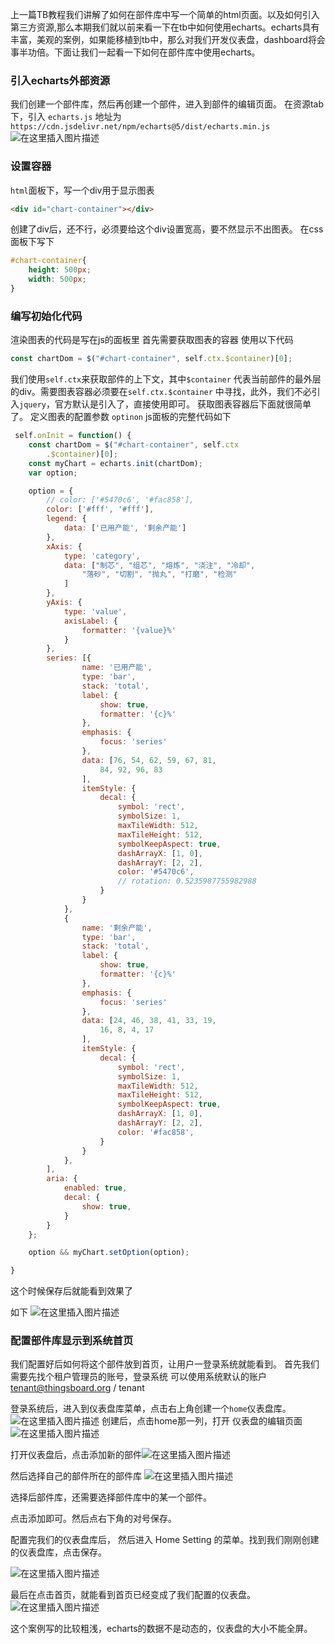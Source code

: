 上一篇TB教程我们讲解了如何在部件库中写一个简单的html页面。以及如何引入第三方资源,那么本期我们就以前来看一下在tb中如何使用echarts。echarts具有丰富，美观的案例，如果能移植到tb中，那么对我们开发仪表盘，dashboard将会事半功倍。下面让我们一起看一下如何在部件库中使用echarts。

### 引入echarts外部资源

我们创建一个部件库，然后再创建一个部件，进入到部件的编辑页面。
 在资源tab下，引入 `echarts.js` 地址为`https://cdn.jsdelivr.net/npm/echarts@5/dist/echarts.min.js`
 ![在这里插入图片描述](https://img-blog.csdnimg.cn/20210713161142724.png?x-oss-process=image/watermark,type_ZmFuZ3poZW5naGVpdGk,shadow_10,text_aHR0cHM6Ly9ibG9nLmNzZG4ubmV0L2dpdGh1Yl8zNTYzMTU0MA==,size_16,color_FFFFFF,t_70)

### 设置容器

`html`面板下，写一个div用于显示图表

```html
<div id="chart-container"></div>
```

创建了div后，还不行，必须要给这个div设置宽高，要不然显示不出图表。
 在css面板下写下

```css
#chart-container{
    height: 500px;
    width: 500px;
}
```

### 编写初始化代码

渲染图表的代码是写在js的面板里
 首先需要获取图表的容器
 使用以下代码

```js
const chartDom = $("#chart-container", self.ctx.$container)[0];
```

我们使用`self.ctx`来获取部件的上下文，其中`$container` 代表当前部件的最外层的div。需要图表容器必须要在`self.ctx.$container` 中寻找，此外，我们不必引入`jquery`，官方默认是引入了，直接使用即可。
 获取图表容器后下面就很简单了。
 定义图表的配置参数 `optinon`
 js面板的完整代码如下

```js
 self.onInit = function() {
    const chartDom = $("#chart-container", self.ctx
        .$container)[0];
    const myChart = echarts.init(chartDom);
    var option;

    option = {
        // color: ['#5470c6', '#fac858'],
        color: ['#fff', '#fff'],
        legend: {
            data: ['已用产能', '剩余产能']
        },
        xAxis: {
            type: 'category',
            data: ["制芯", "组芯", "熔炼", "浇注", "冷却",
                "落砂", "切割", "抛丸", "打磨", "检测"
            ]
        },
        yAxis: {
            type: 'value',
            axisLabel: {
                formatter: '{value}%'
            }
        },
        series: [{
                name: '已用产能',
                type: 'bar',
                stack: 'total',
                label: {
                    show: true,
                    formatter: '{c}%'
                },
                emphasis: {
                    focus: 'series'
                },
                data: [76, 54, 62, 59, 67, 81,
                    84, 92, 96, 83
                ],
                itemStyle: {
                    decal: {
                        symbol: 'rect',
                        symbolSize: 1,
                        maxTileWidth: 512,
                        maxTileHeight: 512,
                        symbolKeepAspect: true,
                        dashArrayX: [1, 0],
                        dashArrayY: [2, 2],
                        color: '#5470c6',
                        // rotation: 0.5235987755982988
                    }
                }
            },
            {
                name: '剩余产能',
                type: 'bar',
                stack: 'total',
                label: {
                    show: true,
                    formatter: '{c}%'
                },
                emphasis: {
                    focus: 'series'
                },
                data: [24, 46, 38, 41, 33, 19,
                    16, 8, 4, 17
                ],
                itemStyle: {
                    decal: {
                        symbol: 'rect',
                        symbolSize: 1,
                        maxTileWidth: 512,
                        maxTileHeight: 512,
                        symbolKeepAspect: true,
                        dashArrayX: [1, 0],
                        dashArrayY: [2, 2],
                        color: '#fac858',
                    }
                }
            },
        ],
        aria: {
            enabled: true,
            decal: {
                show: true,
            }
        }
    };

    option && myChart.setOption(option);

}
```

这个时候保存后就能看到效果了

如下
 ![在这里插入图片描述](https://img-blog.csdnimg.cn/20210713162247381.png?x-oss-process=image/watermark,type_ZmFuZ3poZW5naGVpdGk,shadow_10,text_aHR0cHM6Ly9ibG9nLmNzZG4ubmV0L2dpdGh1Yl8zNTYzMTU0MA==,size_16,color_FFFFFF,t_70)

### 配置部件库显示到系统首页

我们配置好后如何将这个部件放到首页，让用户一登录系统就能看到。
 首先我们需要先找个租户管理员的账号，登录系统
 可以使用系统默认的账户 tenant@thingsboard.org / tenant

登录系统后，进入到仪表盘库菜单，点击右上角创建一个`home`仪表盘库。
 ![在这里插入图片描述](https://img-blog.csdnimg.cn/20210713162557375.png?x-oss-process=image/watermark,type_ZmFuZ3poZW5naGVpdGk,shadow_10,text_aHR0cHM6Ly9ibG9nLmNzZG4ubmV0L2dpdGh1Yl8zNTYzMTU0MA==,size_16,color_FFFFFF,t_70)
 创建后，点击home那一列，打开 仪表盘的编辑页面
 ![在这里插入图片描述](https://img-blog.csdnimg.cn/20210713162757915.png?x-oss-process=image/watermark,type_ZmFuZ3poZW5naGVpdGk,shadow_10,text_aHR0cHM6Ly9ibG9nLmNzZG4ubmV0L2dpdGh1Yl8zNTYzMTU0MA==,size_16,color_FFFFFF,t_70)

打开仪表盘后，点击添加新的部件![在这里插入图片描述](https://img-blog.csdnimg.cn/20210713162925825.png?x-oss-process=image/watermark,type_ZmFuZ3poZW5naGVpdGk,shadow_10,text_aHR0cHM6Ly9ibG9nLmNzZG4ubmV0L2dpdGh1Yl8zNTYzMTU0MA==,size_16,color_FFFFFF,t_70)

然后选择自己的部件所在的部件库
 ![在这里插入图片描述](https://img-blog.csdnimg.cn/20210713163056385.png?x-oss-process=image/watermark,type_ZmFuZ3poZW5naGVpdGk,shadow_10,text_aHR0cHM6Ly9ibG9nLmNzZG4ubmV0L2dpdGh1Yl8zNTYzMTU0MA==,size_16,color_FFFFFF,t_70)

选择后部件库，还需要选择部件库中的某一个部件。

点击添加即可。然后点右下角的对号保存。

配置完我们的仪表盘库后，
 然后进入 Home Setting 的菜单。找到我们刚刚创建的仪表盘库，点击保存。

![在这里插入图片描述](https://img-blog.csdnimg.cn/20210713163258713.png?x-oss-process=image/watermark,type_ZmFuZ3poZW5naGVpdGk,shadow_10,text_aHR0cHM6Ly9ibG9nLmNzZG4ubmV0L2dpdGh1Yl8zNTYzMTU0MA==,size_16,color_FFFFFF,t_70)

最后在点击首页，就能看到首页已经变成了我们配置的仪表盘。
 ![在这里插入图片描述](https://img-blog.csdnimg.cn/20210713163420328.png?x-oss-process=image/watermark,type_ZmFuZ3poZW5naGVpdGk,shadow_10,text_aHR0cHM6Ly9ibG9nLmNzZG4ubmV0L2dpdGh1Yl8zNTYzMTU0MA==,size_16,color_FFFFFF,t_70)

这个案例写的比较粗浅，echarts的数据不是动态的，仪表盘的大小不能全屏。
